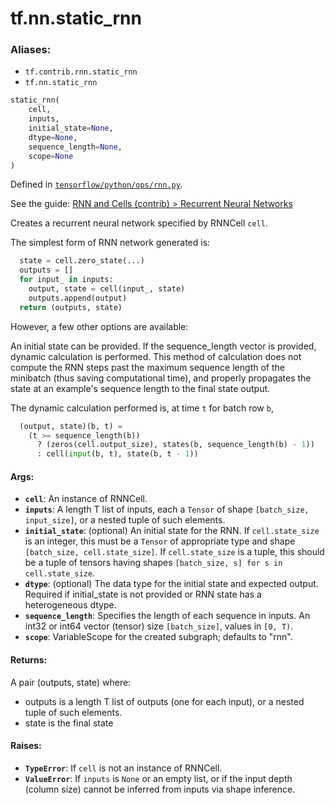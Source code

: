 <div itemscope itemtype="http://developers.google.com/ReferenceObject">
<meta itemprop="name" content="tf.nn.static_rnn" />
</div>

# tf.nn.static_rnn

### Aliases:

* `tf.contrib.rnn.static_rnn`
* `tf.nn.static_rnn`

``` python
static_rnn(
    cell,
    inputs,
    initial_state=None,
    dtype=None,
    sequence_length=None,
    scope=None
)
```



Defined in [`tensorflow/python/ops/rnn.py`](https://www.tensorflow.org/code/tensorflow/python/ops/rnn.py).

See the guide: [RNN and Cells (contrib) > Recurrent Neural Networks](../../../../api_guides/python/contrib.rnn.md#Recurrent_Neural_Networks)

Creates a recurrent neural network specified by RNNCell `cell`.

The simplest form of RNN network generated is:

```python
  state = cell.zero_state(...)
  outputs = []
  for input_ in inputs:
    output, state = cell(input_, state)
    outputs.append(output)
  return (outputs, state)
```
However, a few other options are available:

An initial state can be provided.
If the sequence_length vector is provided, dynamic calculation is performed.
This method of calculation does not compute the RNN steps past the maximum
sequence length of the minibatch (thus saving computational time),
and properly propagates the state at an example's sequence length
to the final state output.

The dynamic calculation performed is, at time `t` for batch row `b`,

```python
  (output, state)(b, t) =
    (t >= sequence_length(b))
      ? (zeros(cell.output_size), states(b, sequence_length(b) - 1))
      : cell(input(b, t), state(b, t - 1))
```

#### Args:

* <b>`cell`</b>: An instance of RNNCell.
* <b>`inputs`</b>: A length T list of inputs, each a `Tensor` of shape
    `[batch_size, input_size]`, or a nested tuple of such elements.
* <b>`initial_state`</b>: (optional) An initial state for the RNN.
    If `cell.state_size` is an integer, this must be
    a `Tensor` of appropriate type and shape `[batch_size, cell.state_size]`.
    If `cell.state_size` is a tuple, this should be a tuple of
    tensors having shapes `[batch_size, s] for s in cell.state_size`.
* <b>`dtype`</b>: (optional) The data type for the initial state and expected output.
    Required if initial_state is not provided or RNN state has a heterogeneous
    dtype.
* <b>`sequence_length`</b>: Specifies the length of each sequence in inputs.
    An int32 or int64 vector (tensor) size `[batch_size]`, values in `[0, T)`.
* <b>`scope`</b>: VariableScope for the created subgraph; defaults to "rnn".


#### Returns:

  A pair (outputs, state) where:

  - outputs is a length T list of outputs (one for each input), or a nested
    tuple of such elements.
  - state is the final state


#### Raises:

* <b>`TypeError`</b>: If `cell` is not an instance of RNNCell.
* <b>`ValueError`</b>: If `inputs` is `None` or an empty list, or if the input depth
    (column size) cannot be inferred from inputs via shape inference.